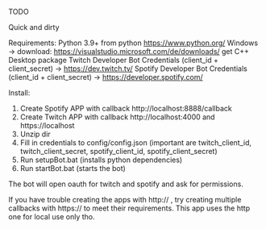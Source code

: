 TODO

Quick and dirty

Requirements:
Python 3.9+ from python https://www.python.org/
Windows -> download: https://visualstudio.microsoft.com/de/downloads/ get C++ Desktop package
Twitch Developer Bot Credentials (client_id + client_secret) -> https://dev.twitch.tv/
Spotify Developer Bot Credentials (client_id + client_secret) -> https://developer.spotify.com/

Install:
1. Create Spotify APP with callback http://localhost:8888/callback
2. Create Twitch APP with callback http://localhost:4000 and https://localhost
3. Unzip dir
4. Fill in credentials to config/config.json (important are twitch_client_id, twitch_client_secret, spotify_client_id, spotify_client_secret)
5. Run setupBot.bat (installs python dependencies)
6. Run startBot.bat (starts the bot)

The bot will open oauth for twitch and spotify and ask for permissions. 

If you have trouble creating the apps with http:// , try creating multiple callbacks with https:// to meet their requirements. 
This app uses the http one for local use only tho. 

